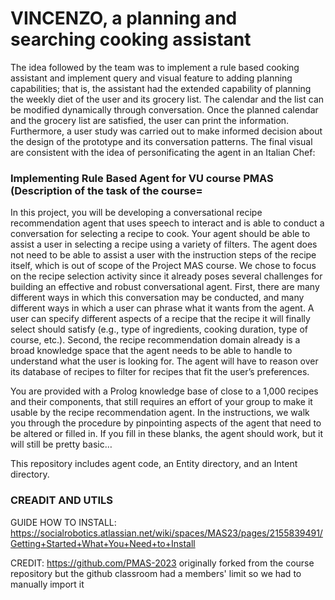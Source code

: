 # VINCENZO, a planning and searching cooking assistant

The idea followed by the team was to implement a rule based cooking assistant and implement query and visual feature to adding planning capabilities; that is, the assistant had the extended capability of planning the weekly diet of the user and its grocery list. The calendar and the list can be modified dynamically through conversation. Once the planned calendar and the grocery list are satisfied, the user can print the information. Furthermore, a user study was carried out to make informed decision about the design of the prototype and its conversation patterns. The final visual are consistent with the idea of personificating the agent in an Italian Chef:



### Implementing Rule Based Agent for VU course PMAS (Description of the task of the course=

In this project, you will be developing a conversational recipe recommendation agent that uses speech to interact and is able to conduct a conversation for selecting a recipe to cook.  Your agent should be able to assist a user in selecting a recipe using a variety of filters. The agent does not need to be able to assist a user  with the instruction steps of the recipe itself, which is out of scope of the Project MAS course. We chose to focus on the recipe selection activity since it already poses several challenges for building an effective and robust conversational agent. First, there are many different ways in which this conversation may be conducted, and many different ways in which a user can phrase what it wants from the agent. A user can specify different aspects of a recipe that the recipe it will finally select should satisfy (e.g., type of ingredients, cooking duration, type of course, etc.). Second, the recipe recommendation domain already is a broad knowledge space that the agent needs to be able to handle to understand what the user is looking for. The agent will have to reason over its database of recipes to filter for recipes that fit the user’s preferences.

You are provided with a Prolog knowledge base of close to a 1,000 recipes and their components, that still requires an effort of your group to make it usable by the recipe recommendation agent. In the instructions, we walk you through the procedure by pinpointing aspects of the agent that need to be altered or filled in. If you fill in these blanks, the agent should work, but it will still be pretty basic… 

This repository includes agent code, an Entity directory, and an Intent directory.

### CREADIT AND UTILS

GUIDE HOW TO INSTALL: https://socialrobotics.atlassian.net/wiki/spaces/MAS23/pages/2155839491/Getting+Started+What+You+Need+to+Install

CREDIT: https://github.com/PMAS-2023 originally forked from the course repository but the github classroom had a members' limit so we had to manually import it
